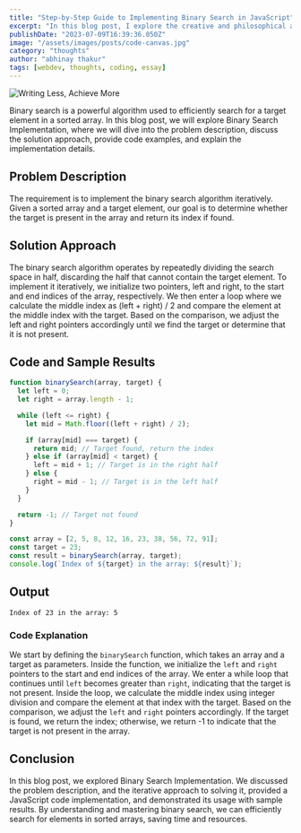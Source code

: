 ```yaml
---
title: "Step-by-Step Guide to Implementing Binary Search in JavaScript"
excerpt: "In this blog post, I explore the creative and philosophical aspects of coding in web development, comparing it to artistic expression and considering its impact on the digital landscape and human experience."
publishDate: "2023-07-09T16:39:36.050Z"
image: "/assets/images/posts/code-canvas.jpg"
category: "thoughts"
author: "abhinay thakur"
tags: [webdev, thoughts, coding, essay]
---
```


![Writing Less, Achieve More](/assets/images/posts/workspace.jpg)

<span class="text-3xl font-bold">B</span>inary search is a powerful algorithm used to efficiently search for a target element in a sorted array. In this blog post, we will explore Binary Search Implementation, where we will dive into the problem description, discuss the solution approach, provide code examples, and explain the implementation details.

## Problem Description
The requirement is to implement the binary search algorithm iteratively. Given a sorted array and a target element, our goal is to determine whether the target is present in the array and return its index if found.

## Solution Approach
The binary search algorithm operates by repeatedly dividing the search space in half, discarding the half that cannot contain the target element. To implement it iteratively, we initialize two pointers, left and right, to the start and end indices of the array, respectively. We then enter a loop where we calculate the middle index as (left + right) / 2 and compare the element at the middle index with the target. Based on the comparison, we adjust the left and right pointers accordingly until we find the target or determine that it is not present.

## Code and Sample Results

```javascript
function binarySearch(array, target) {
  let left = 0;
  let right = array.length - 1;

  while (left <= right) {
    let mid = Math.floor((left + right) / 2);

    if (array[mid] === target) {
      return mid; // Target found, return the index
    } else if (array[mid] < target) {
      left = mid + 1; // Target is in the right half
    } else {
      right = mid - 1; // Target is in the left half
    }
  }

  return -1; // Target not found
}

const array = [2, 5, 8, 12, 16, 23, 38, 56, 72, 91];
const target = 23;
const result = binarySearch(array, target);
console.log(`Index of ${target} in the array: ${result}`);
```

## Output

```
Index of 23 in the array: 5
```

### Code Explanation
We start by defining the `binarySearch` function, which takes an array and a target as parameters. Inside the function, we initialize the `left` and `right` pointers to the start and end indices of the array. We enter a while loop that continues until `left` becomes greater than `right`, indicating that the target is not present. Inside the loop, we calculate the middle index using integer division and compare the element at that index with the target. Based on the comparison, we adjust the `left` and `right` pointers accordingly. If the target is found, we return the index; otherwise, we return -1 to indicate that the target is not present in the array.

## Conclusion
In this blog post, we explored Binary Search Implementation. We discussed the problem description, and the iterative approach to solving it, provided a JavaScript code implementation, and demonstrated its usage with sample results. By understanding and mastering binary search, we can efficiently search for elements in sorted arrays, saving time and resources.